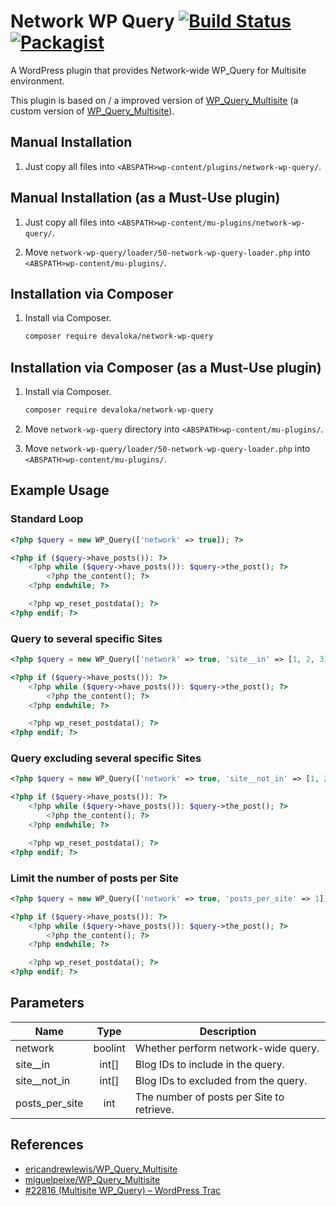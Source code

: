 # Network WP Query [![Build Status](https://travis-ci.org/devaloka/network-wp-query.svg?branch=master)](https://travis-ci.org/devaloka/network-wp-query) [![Packagist](https://img.shields.io/packagist/v/devaloka/network-wp-query.svg)](https://packagist.org/packages/devaloka/network-wp-query)

A WordPress plugin that provides Network-wide WP_Query for Multisite
environment.

This plugin is based on / a improved version of [WP_Query_Multisite](https://github.com/miguelpeixe/WP_Query_Multisite)
(a custom version of [WP_Query_Multisite](https://github.com/ericandrewlewis/WP_Query_Multisite)).

## Manual Installation

1.  Just copy all files into `<ABSPATH>wp-content/plugins/network-wp-query/`.

## Manual Installation (as a Must-Use plugin)

1.  Just copy all files into `<ABSPATH>wp-content/mu-plugins/network-wp-query/`.

2.  Move `network-wp-query/loader/50-network-wp-query-loader.php`
    into `<ABSPATH>wp-content/mu-plugins/`.

## Installation via Composer

1.  Install via Composer.

    ```sh
    composer require devaloka/network-wp-query
    ```

## Installation via Composer (as a Must-Use plugin)

1.  Install via Composer.

    ```sh
    composer require devaloka/network-wp-query
    ```

2.  Move `network-wp-query` directory into
    `<ABSPATH>wp-content/mu-plugins/`.

3.  Move `network-wp-query/loader/50-network-wp-query-loader.php`
    into `<ABSPATH>wp-content/mu-plugins/`.

## Example Usage

### Standard Loop

```php
<?php $query = new WP_Query(['network' => true]); ?>

<?php if ($query->have_posts()): ?>
    <?php while ($query->have_posts()): $query->the_post(); ?>
        <?php the_content(); ?>
    <?php endwhile; ?>

    <?php wp_reset_postdata(); ?>
<?php endif; ?>
```

### Query to several specific Sites

```php
<?php $query = new WP_Query(['network' => true, 'site__in' => [1, 2, 3]]); ?>

<?php if ($query->have_posts()): ?>
    <?php while ($query->have_posts()): $query->the_post(); ?>
        <?php the_content(); ?>
    <?php endwhile; ?>

    <?php wp_reset_postdata(); ?>
<?php endif; ?>
```

### Query excluding several specific Sites

```php
<?php $query = new WP_Query(['network' => true, 'site__not_in' => [1, 2, 3]]); ?>

<?php if ($query->have_posts()): ?>
    <?php while ($query->have_posts()): $query->the_post(); ?>
        <?php the_content(); ?>
    <?php endwhile; ?>

    <?php wp_reset_postdata(); ?>
<?php endif; ?>
```

### Limit the number of posts per Site

```php
<?php $query = new WP_Query(['network' => true, 'posts_per_site' => 1]); ?>

<?php if ($query->have_posts()): ?>
    <?php while ($query->have_posts()): $query->the_post(); ?>
        <?php the_content(); ?>
    <?php endwhile; ?>

    <?php wp_reset_postdata(); ?>
<?php endif; ?>
```

## Parameters

| Name           | Type    | Description                               |
| -------------- |:-------:| ----------------------------------------- |
| network        | boolint | Whether perform network-wide query.       |
| site__in       | int[]   | Blog IDs to include in the query.         |
| site__not_in   | int[]   | Blog IDs to excluded from the query.      |
| posts_per_site | int     | The number of posts per Site to retrieve. |

## References

*   [ericandrewlewis/WP_Query_Multisite](https://github.com/ericandrewlewis/WP_Query_Multisite)
*   [miguelpeixe/WP_Query_Multisite](https://github.com/miguelpeixe/WP_Query_Multisite)
*   [#22816 (Multisite WP_Query) – WordPress Trac](https://core.trac.wordpress.org/ticket/22816)
